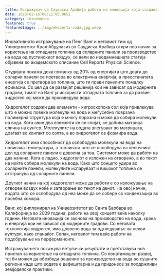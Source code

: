 ```yaml
---
title: Истражувач од Саудиска Арабија работи на иновација која создава вода во пустина
date: 2023-02-16T00:11:05.965Z
category: технологии
featured: true
featuredImage: ../img/eksperti-voda.jpg.webp
---
```


Иновативното истражување на Пенг Ванг и неговиот тим од Универзитетот Крал Абдулазиз во Саудиска Арабија откри нов начин за користење на отпадната топлина од соларните панели за производство на вода од пустинскиот воздух, се вели во неодамнешната статија објавена во академското списание Cell Reports Physical Science.

Студијата покажа дека помалку од 20% од енергијата што доаѓа до соларни панели се претвора во електрична енергија, а преостанатата енергија се претвора во топлина, што ги прави панелите помалку ефикасни. Со цел да се развијат решенија кои не зависат од модерните градови, тимот на Ванг ја искористи отпадната топлина за да развие хидрогел кој може да произведува вода.

Хидрогелот содржи два елементи - хигроскопска сол која привлекува што е можно повеќе молекули на вода и меѓусебно поврзана полимерна структура која е многу порозна и може да собира молекули на вода. Кога овие два елементи ќе се спојат, се добива матрица слична на сунѓер. Молекулите на водата влегуваат во матрицата, доаѓаат во контакт со солта, а во хидрогелот се формира вода.

Хидрогелот има способност да ослободува молекули на вода на повисока температура, а топлината што се ослободува на песочниот дел од соларните панели е доволна за тоа. Системот може да работи на два начина. Кога е ладно, хидрогелот е изложен на отворено, а во текот на ноќта собира молекули на вода. Како што сонцето удира во соларните панели, молекулите испаруваат и вишокот топлина се отстранува од соларните панели.

Другиот начин на кој хидрогелот може да работи е со изложување на отворен воздух ноќе и затворање во текот на денот. На овој начин, водата што се ослободува од неа може да се собере со кондензација во посебна комора.

Ванг, кој дипломирал на Универзитетот во Санта Барбара во Калифорнија во 2009 година, работи на овој концепт веќе неколку години. Неговата иновација се заснова на производство на вода, храна и енергија кои не зависат од модерните градови. Со неговата технологија хидрогел, има доволно вода за одгледување на некои култури, како спанаќот. Сепак, неговиот тим веќе работи на подобрување на перформансите.

Истражувањето покажува ветувачки резултати и претставува нов пристап за користење на отпадната топлина. Со понатамошен развој, тој би можел да обезбеди решение за производство на вода во сушните региони каде што водата е дефицитарна и да придонесе за поодржливи земјоделски практики.
